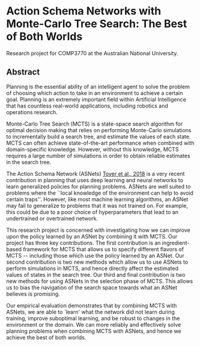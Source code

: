 # Action Schema Networks with Monte-Carlo Tree Search: The Best of Both Worlds

Research project for COMP3770 at the Australian National University. 

## Abstract

Planning is the essential ability of an intelligent agent to solve the problem of choosing which action to take in an environment to achieve a certain goal. Planning is an extremely important field within Artificial Intelligence that has countless real-world applications, including robotics and operations research.

Monte-Carlo Tree Search (MCTS) is a state-space search algorithm for optimal decision making that relies on performing Monte-Carlo simulations to incrementally build a search tree, and estimate the values of each state. MCTS can often achieve state-of-the-art performance when combined with domain-specific knowledge. However, without this knowledge, MCTS requires a large number of simulations in order to obtain reliable estimates in the search tree.

The Action Schema Network (ASNets) [Toyer et al., 2018](https://github.com/qxcv/asnets) is a very recent contribution  in planning that uses deep learning and neural networks to learn generalized policies for planning problems. ASNets are well suited to problems where the ``local knowledge of the environment can help to avoid certain traps''. However, like most machine learning algorithms, an ASNet may fail to generalize to problems that it was not trained on. For example, this could be due to a poor choice of hyperparameters that lead to an undertrained or overtrained network.

This research project is concerned with investigating how we can improve upon the policy learned by an ASNet by combining it with MCTS. Our project has three key contributions. The first contribution is an ingredient-based framework for MCTS that allows us to specify different flavors of MCTS -- including those which use the policy learned by an ASNet. Our second contribution is two new methods which allow us to use ASNets to perform simulations in MCTS, and hence directly affect the estimated values of states in the search tree. Our third and final contribution is two new methods for using ASNets in the selection phase of MCTS. This allows us to bias the navigation of the search space towards what an ASNet believes is promising.

Our empirical evaluation demonstrates that by combining MCTS with ASNets, we are able to `learn' what the network did not learn during training, improve suboptimal learning, and be robust to changes in the environment or the domain. We can more reliably and effectively solve planning problems when combining MCTS with ASNets, and hence we achieve the best of both worlds.
